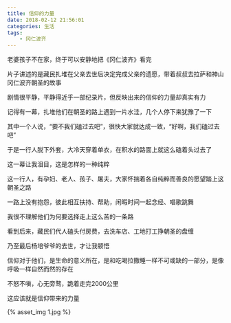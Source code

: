 ```yaml
---
title: 信仰的力量
date: 2018-02-12 21:56:01
categories: 生活
tags: 
	- 冈仁波齐
---
```



老婆孩子不在家，终于可以安静地把《冈仁波齐》看完

片子讲述的是藏民扎堆在父亲去世后决定完成父亲的遗愿，带着叔叔去拉萨和神山冈仁波齐朝圣的故事

剧情很平静，平静得近乎一部纪录片，但反映出来的信仰的力量却真实有力

记得有一幕，扎堆他们在朝圣的路上遇到一片水洼，几个人停下来犹豫了一下

其中一个人说，“要不我们磕过去吧”，很快大家就达成一致，“好啊，我们磕过去吧”

于是一行人脱下外套，大冷天穿着单衣，在积水的路面上就这么磕着头过去了

这一幕让我泪目，这是怎样的一种纯粹

这一行人，有孕妇、老人、孩子、屠夫，大家怀揣着各自纯粹而善良的愿望踏上这朝圣之路

一路上没有抱怨，彼此相互扶持、帮助，闲暇时间一起念经、唱歌跳舞

我很不理解他们为何要选择走上这么苦的一条路

看到后来，藏民们代人磕头付房费，去洗车店、工地打工挣朝圣的盘缠

乃至最后杨培爷爷的去世，才让我顿悟

信仰对于他们，是生命的意义所在，是和吃喝拉撒睡一样不可或缺的一部分，是像呼吸一样自然而然的存在

不怒不嗔，心无旁骛，跪着走完2000公里

这应该就是信仰带来的力量

{% asset_img 1.jpg %}

